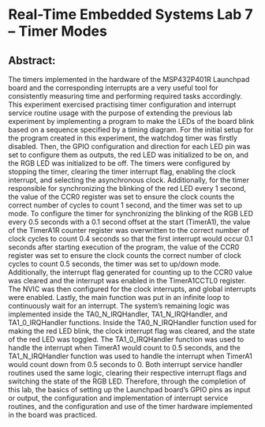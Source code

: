 # Real-Time Embedded Systems Lab 7 – Timer Modes

## Abstract:

The timers implemented in the hardware of the MSP432P401R Launchpad board and the corresponding interrupts are a very useful tool for consistently measuring time and performing required tasks accordingly. This experiment exercised practising timer configuration and interrupt service routine usage with the purpose of extending the previous lab experiment by implementing a program to make the LEDs of the board blink based on a sequence specified by a timing diagram.
For the initial setup for the program created in this experiment, the watchdog timer was firstly disabled. Then, the GPIO configuration and direction for each LED pin was set to configure them as outputs, the red LED was initialized to be on, and the RGB LED was initialized to be off. The timers were configured by stopping the timer, clearing the timer interrupt flag, enabling the clock interrupt, and selecting the asynchronous clock. Additionally, for the timer responsible for synchronizing the blinking of the red LED every 1 second, the value of the CCR0 register was set to ensure the clock counts the correct number of cycles to count 1 second, and the timer was set to up mode. To configure the timer for synchronizing the blinking of the RGB LED every 0.5 seconds with a 0.1 second offset at the start (TimerA1), the value of the TimerA1R counter register was overwritten to the correct number of clock cycles to count 0.4 seconds so that the first interrupt would occur 0.1 seconds after starting execution of the program, the value of the CCR0 register was set to ensure the clock counts the correct number of clock cycles to count 0.5 seconds, the timer was set to up/down mode. Additionally, the interrupt flag generated for counting up to the CCR0 value was cleared and the interrupt was enabled in the TimerA1CCTL0 register. The NVIC was then configured for the clock interrupts, and global interrupts were enabled. Lastly, the main function was put in an infinite loop to continuously wait for an interrupt.
The system’s remaining logic was implemented inside the TA0_N_IRQHandler, TA1_N_IRQHandler, and TA1_0_IRQHandler functions. Inside the TA0_N_IRQHandler function used for making the red LED blink, the clock interrupt flag was cleared, and the state of the red LED was toggled. The TA1_0_IRQHandler function was used to handle the interrupt when TimerA1 would count to 0.5 seconds, and the TA1_N_IRQHandler function was used to handle the interrupt when TimerA1 would count down from 0.5 seconds to 0. Both interrupt service handler routines used the same logic, clearing their respective interrupt flags and switching the state of the RGB LED.
Therefore, through the completion of this lab, the basics of setting up the Launchpad board’s GPIO pins as input or output, the configuration and implementation of interrupt service routines, and the configuration and use of the timer hardware implemented in the board was practiced.
